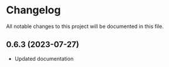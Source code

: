 # Changelog

All notable changes to this project will be documented in this file.

## 0.6.3 (2023-07-27)

* Updated documentation
